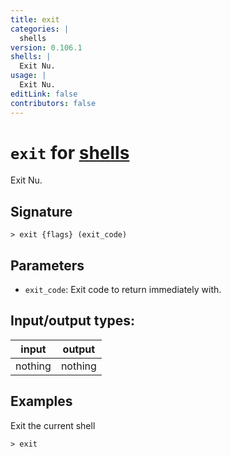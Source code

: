 ```yaml
---
title: exit
categories: |
  shells
version: 0.106.1
shells: |
  Exit Nu.
usage: |
  Exit Nu.
editLink: false
contributors: false
---
```

<!-- This file is automatically generated. Please edit the command in https://github.com/nushell/nushell instead. -->

# `exit` for [shells](/commands/categories/shells.md)

<div class='command-title'>Exit Nu.</div>

## Signature

```> exit {flags} (exit_code)```

## Parameters

 -  `exit_code`: Exit code to return immediately with.


## Input/output types:

| input   | output  |
| ------- | ------- |
| nothing | nothing |
## Examples

Exit the current shell
```nu
> exit

```
